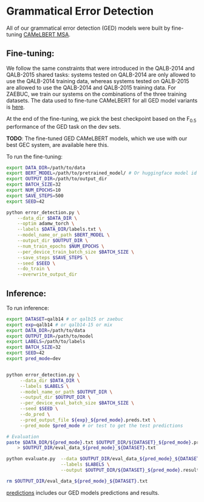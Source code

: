# Grammatical Error Detection

All of our grammatical error detection (GED) models were built by fine-tuning [CAMeLBERT MSA](https://huggingface.co/CAMeL-Lab/bert-base-arabic-camelbert-msa).

## Fine-tuning:

We follow the same constraints that were introduced in the QALB-2014 and QALB-2015 shared tasks: systems tested on QALB-2014 are only allowed to use the QALB-2014 training data, whereas systems tested on QALB-2015 are allowed to use the QALB-2014 and QALB-2015 training data. For ZAEBUC, we train our systems on the combinations of the three training datasets. The data used to fine-tune CAMeLBERT for all GED model variants is [here](https://github.com/balhafni/arabic-gec/tree/master/data/ged).<br/>

At the end of the fine-tuning, we pick the best checkpoint based on the F<sub>0.5</sub> performance of the GED task on the dev sets.


**TODO**: The fine-tuned GED CAMeLBERT models, which we use with our best GEC system, are available here this.


To run the fine-tuning:

```bash
export DATA_DIR=/path/to/data
export BERT_MODEL=/path/to/pretrained_model/ # Or huggingface model id 
export OUTPUT_DIR=/path/to/output_dir
export BATCH_SIZE=32
export NUM_EPOCHS=10
export SAVE_STEPS=500
export SEED=42

python error_detection.py \
    --data_dir $DATA_DIR \
    --optim adamw_torch \
    --labels $DATA_DIR/labels.txt \
    --model_name_or_path $BERT_MODEL \
    --output_dir $OUTPUT_DIR \
    --num_train_epochs $NUM_EPOCHS \
    --per_device_train_batch_size $BATCH_SIZE \
    --save_steps $SAVE_STEPS \
    --seed $SEED \
    --do_train \
    --overwrite_output_dir
```


## Inference:
To run inference:

```bash
export DATASET=qalb14 # or qalb15 or zaebuc
export exp=qalb14 # or qalb14-15 or mix
export DATA_DIR=/path/to/data
export OUTPUT_DIR=/path/to/model
export LABELS=/path/to/labels
export BATCH_SIZE=32
export SEED=42
export pred_mode=dev


python error_detection.py \
     --data_dir $DATA_DIR \
     --labels $LABELS \
     --model_name_or_path $OUTPUT_DIR \
     --output_dir $OUTPUT_DIR \
     --per_device_eval_batch_size $BATCH_SIZE \
     --seed $SEED \
     --do_pred \
     --pred_output_file ${exp}_${pred_mode}.preds.txt \
     --pred_mode $pred_mode # or test to get the test predictions

# Evaluation
paste $DATA_DIR/${pred_mode}.txt $OUTPUT_DIR/${DATASET}_${pred_mode}.preds.txt \
    > $OUTPUT_DIR/eval_data_${pred_mode}_${DATASET}.txt

python evaluate.py  --data $OUTPUT_DIR/eval_data_${pred_mode}_${DATASET}.txt \
                    --labels $LABELS \
                    --output $OUTPUT_DIR/${DATASET}_${pred_mode}.results

rm $OUTPUT_DIR/eval_data_${pred_mode}_${DATASET}.txt
```

[predictions](predictions) includes our GED models predictions and results.

